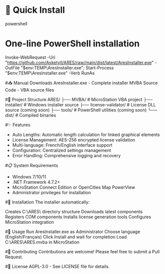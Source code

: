 # 🚀 Quick Install
powershell
# One-line PowerShell installation
Invoke-WebRequest -Uri "https://github.com/Asketyll/ARES/raw/main/dist/latest/AresInstaller.exe" -OutFile "$env:TEMP\AresInstaller.exe"; Start-Process "$env:TEMP\AresInstaller.exe" -Verb RunAs

#📥 Manual Downloads
AresInstaller.exe - Complete installer
MVBA Source Code - VBA source files

#📁 Project Structure
ARES/
├── MVBA/                  # MicroStation VBA project
├── installer/             # Windows installer source
├── license-validator/     # License DLL source (coming soon)
├── tools/                 # PowerShell utilities (coming soon)
└── dist/                  # Compiled binaries

#✨ Features
- Auto Lengths: Automatic length calculation for linked graphical elements
- License Management: AES-256 encrypted license validation
- Multi-language: French/English interface support
- Configuration: Centralized settings management
- Error Handling: Comprehensive logging and recovery

#📋 System Requirements
- Windows 7/10/11
- .NET Framework 4.7.2+
- MicroStation Connect Edition or OpenCities Map PowerView
- Administrator privileges for installation

#🔧 Installation
The installer automatically:

Creates C:\ARES\ directory structure
Downloads latest components
Registers COM components
Installs license generation tools
Configures MicroStation integration

#📖 Usage
Run AresInstaller.exe as Administrator
Choose language (English/Français)
Click Install and wait for completion
Load C:\ARES\ARES.mvba in MicroStation

#🤝 Contributing
Contributions are welcome! Please feel free to submit a Pull Request.

#📄 License
AGPL-3.0 - See LICENSE file for details.
